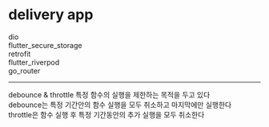 # delivery app 

dio  
flutter_secure_storage  
retrofit  
flutter_riverpod  
go_router  

-------------------------

debounce & throttle
특정 함수의 실행을 제한하는 목적을 두고 있다   
debounce는 특정 기간안의 함수 실행을 모두 취소하고 마지막에만 실행한다  
throttle은 함수 실행 후 특정 기간동안의 추가 실행을 모두 취소한다  


